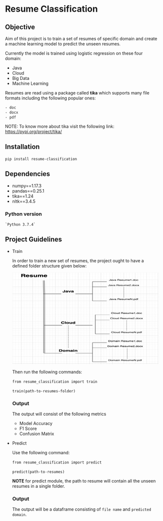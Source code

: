 # Resume Classification

## Objective

Aim of this project is to train a set of resumes of specific domain and create a machine learning model 
to predict the unseen resumes.

Currently the model is trained using logistic regression on these four domain:
  - Java
  - Cloud
  - Big Data
  - Machine Learning

Resumes are read using a package called **tika** which supports many file formats including the following popular ones:

    - doc
    - docx
    - pdf

NOTE: To know more about tika visit the following link: https://pypi.org/project/tika/

## Installation

`pip install resume-classification`

## Dependencies

- numpy==1.17.3
- pandas==0.25.1
- tika==1.24
- nltk==3.4.5

### Python version
    `Python 3.7.4`

## Project Guidelines

- Train
  
  In order to train a new set of resumes, the project ought to have a defined folder structure given below:

    <img src="pic/Folder_Structure.png" width="600" height="300">  
  
  Then run the following commands:
  
  `from resume_classification import train`
  
  `train(path-to-resumes-folder)`
  
  ### Output
  
  The output will consist of the following metrics
    - Model Accuracy
    - F1 Score
    - Confusion Matrix
 
 - Predict
    
   Use the following command:
   
   `from resume_classification import predict`
   
   `predict(path-to-resumes)`
   
   **NOTE** for predict module, the path to resume will contain all the unseen resumes in a single folder.
   
    ### Output
  
    The output will be a dataframe consisting of `file name` and `predicted domain`.
